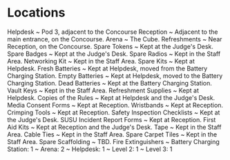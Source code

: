 Locations
=========

Helpdesk
  ~ Pod 3, adjacent to the Concourse
Reception
  ~ Adjacent to the main entrance, on the Concourse.
Arena
  ~ The Cube.
Refreshments
  ~ Near Reception, on the Concourse.
Spare Tokens
  ~ Kept at the Judge's Desk.
Spare Badges
  ~ Kept at the Judge's Desk.
Spare Radios
  ~ Kept in the Staff Area.
Networking Kit
  ~ Kept in the Staff Area.
Spare Kits
  ~ Kept at Helpdesk.
Fresh Batteries
  ~ Kept at Helpdesk, moved from the Battery Charging Station.
Empty Batteries
  ~ Kept at Helpdesk, moved to the Battery Charging Station.
Dead Batteries
  ~ Kept at the Battery Charging Station.
Vault Keys
  ~ Kept in the Staff Area.
Refreshment Supplies
  ~ Kept at Helpdesk.
Copies of the Rules
  ~ Kept at Helpdesk and the Judge's Desk.
Media Consent Forms
  ~ Kept at Reception.
Wristbands
  ~ Kept at Reception.
Crimping Tools
  ~ Kept at Reception.
Safety Inspection Checklists
  ~ Kept at the Judge's Desk.
SUSU Incident Report Forms
  ~ Kept at Reception.
First Aid Kits
  ~ Kept at Reception and the Judge's Desk.
Tape
  ~ Kept in the Staff Area.
Cable Ties
  ~ Kept in the Staff Area.
Spare Carpet Tiles
  ~ Kept in the Staff Area.
Spare Scaffolding
  ~ TBD.
Fire Extinguishers
  ~ Battery Charging Station: 1
  ~ Arena: 2
  ~ Helpdesk: 1
  ~ Level 2: 1
  ~ Level 3: 1

